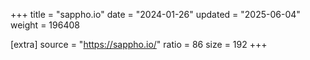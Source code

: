 +++
title = "sappho.io"
date = "2024-01-26"
updated = "2025-06-04"
weight = 196408

[extra]
source = "https://sappho.io/"
ratio = 86
size = 192
+++
